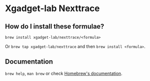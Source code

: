 # Xgadget-lab Nexttrace

## How do I install these formulae?

`brew install xgadget-lab/nexttrace/<formula>`

Or `brew tap xgadget-lab/nexttrace` and then `brew install <formula>`.

## Documentation

`brew help`, `man brew` or check [Homebrew's documentation](https://docs.brew.sh).
